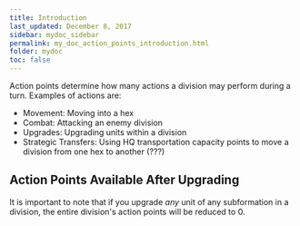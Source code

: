 ```yaml
---
title: Introduction
last_updated: December 8, 2017
sidebar: mydoc_sidebar
permalink: my_doc_action_points_introduction.html
folder: mydoc
toc: false
---
```


Action points determine how many actions a division may perform during a turn. Examples of actions are:

* Movement: Moving into a hex
* Combat: Attacking an enemy division
* Upgrades: Upgrading units within a division
* Strategic Transfers: Using HQ transportation capacity points to move a division from one hex to another (???)

## Action Points Available After Upgrading

It is important to note that if you upgrade _any_ unit of any subformation in a division, the entire division's action points will be reduced to 0.
